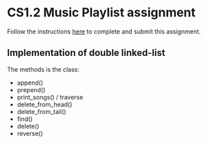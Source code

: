 # CS1.2 Music Playlist assignment

Follow the instructions [here](https://make-school-courses.github.io/CS-1.2-Intro-Data-Structures/#/Lessons/playlist) to complete and submit this assignment.

## Implementation of double linked-list

The methods is the class:

- append()
- prepend()
- print_songs() / traverse
- delete_from_head()
- delete_from_tail()
- find()
- delete()
- reverse()
